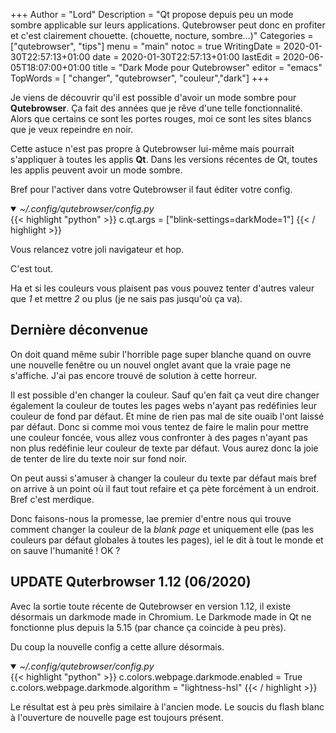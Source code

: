 +++
Author = "Lord"
Description = "Qt propose depuis peu un mode sombre applicable sur leurs applications. Qutebrowser peut donc en profiter et c'est clairement chouette. (chouette, nocture, sombre…)"
Categories = ["qutebrowser", "tips"]
menu = "main"
notoc = true
WritingDate = 2020-01-30T22:57:13+01:00
date = 2020-01-30T22:57:13+01:00
lastEdit = 2020-06-05T18:07:00+01:00
title = "Dark Mode pour Qutebrowser"
editor = "emacs"
TopWords = [  "changer", "qutebrowser", "couleur","dark"]
+++

Je viens de découvrir qu'il est possible d'avoir un mode sombre pour **Qutebrowser**.
Ça fait des années que je rêve d'une telle fonctionnalité.
Alors que certains ce sont les portes rouges, moi ce sont les sites blancs que je veux repeindre en noir.

Cette astuce n'est pas propre à Qutebrowser lui-même mais pourrait s'appliquer à toutes les applis **Qt**.
Dans les versions récentes de Qt, toutes les applis peuvent avoir un mode sombre.

Bref pour l'activer dans votre Qutebrowser il faut éditer votre config.

<details open><summary><em>~/.config/qutebrowser/config.py</em></summary>
{{< highlight "python" >}}
c.qt.args = ["blink-settings=darkMode=1"]
{{< / highlight >}}
</details>

Vous relancez votre joli navigateur et hop.

C'est tout.

Ha et si les couleurs vous plaisent pas vous pouvez tenter d'autres valeur que *1* et mettre *2* ou plus (je ne sais pas jusqu'où ça va).

## Dernière déconvenue
On doit quand même subir l'horrible page super blanche quand on ouvre une nouvelle fenêtre ou un nouvel onglet avant que la vraie page ne s'affiche.
J'ai pas encore trouvé de solution à cette horreur.

Il est possible d'en changer la couleur.
Sauf qu'en fait ça veut dire changer également la couleur de toutes les pages webs n'ayant pas redéfinies leur couleur de fond par défaut.
Et mine de rien pas mal de site ouaib l'ont laissé par défaut.
Donc si comme moi vous tentez de faire le malin pour mettre une couleur foncée, vous allez vous confronter à des pages n'ayant pas non plus redéfinie leur couleur de texte par défaut.
Vous aurez donc la joie de tenter de lire du texte noir sur fond noir.

On peut aussi s'amuser à changer la couleur du texte par défaut mais bref on arrive à un point où il faut tout refaire et ça pète forcément à un endroit.
Bref c'est merdique.

Donc faisons-nous la promesse, lae premier d'entre nous qui trouve comment changer la couleur de la *blank page* et uniquement elle (pas les couleurs par défaut globales à toutes les pages), iel le dit à tout le monde et on sauve l'humanité !
OK ?

## UPDATE Quterbrowser 1.12 (06/2020)
Avec la sortie toute récente de Qutebrowser en version 1.12, il existe désormais un darkmode made in Chromium.
Le Darkmode made in Qt ne fonctionne plus depuis la 5.15 (par chance ça coincide à peu près).

Du coup la nouvelle config a cette allure désormais.
<details open><summary><em>~/.config/qutebrowser/config.py</em></summary>
{{< highlight "python" >}}
c.colors.webpage.darkmode.enabled = True
c.colors.webpage.darkmode.algorithm = "lightness-hsl"
{{< / highlight >}}
</details>

Le résultat est à peu près similaire à l'ancien mode.
Le soucis du flash blanc à l'ouverture de nouvelle page est toujours présent.
